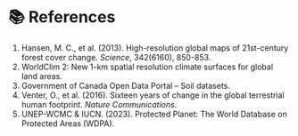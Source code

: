 # 📚 References

1. Hansen, M. C., et al. (2013). High-resolution global maps of 21st-century forest cover change. *Science*, 342(6160), 850-853.
2. WorldClim 2: New 1-km spatial resolution climate surfaces for global land areas.
3. Government of Canada Open Data Portal – Soil datasets.
4. Venter, O., et al. (2016). Sixteen years of change in the global terrestrial human footprint. *Nature Communications*.
5. UNEP-WCMC & IUCN. (2023). Protected Planet: The World Database on Protected Areas (WDPA).
